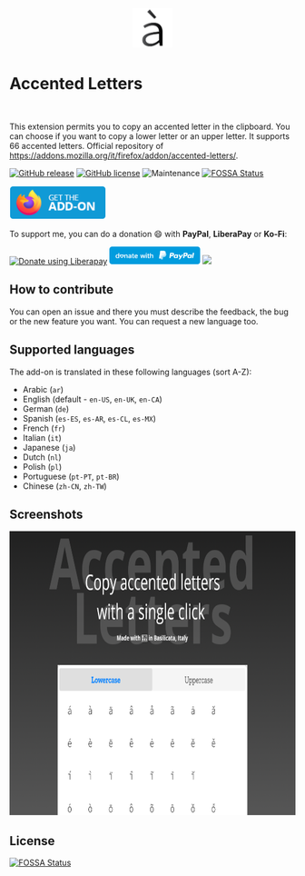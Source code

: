 <h1 align="center">
    <br>
    <img width="70" src="img/icon-dark.svg" alt="Accented Letters icon" />
    <br>
    <h1>Accented Letters</h1>
    <br>
</h1>

This extension permits you to copy an accented letter in the clipboard. You can choose if you want to copy a lower letter or an upper letter. It supports 66 accented letters.
Official repository of https://addons.mozilla.org/it/firefox/addon/accented-letters/.

[![GitHub release](https://img.shields.io/github/release/Sav22999/accented-letters-addons.svg)](https://github.com/Sav22999/emoji/releases/) [![GitHub license](https://img.shields.io/github/license/Sav22999/accented-letters-addons.svg)](https://github.com/Sav22999/accented-letters-addons/blob/master/LICENSE) ![Maintenance](https://img.shields.io/badge/Maintained%3F-yes-green.svg) [![FOSSA Status](https://app.fossa.io/api/projects/git%2Bgithub.com%2FSav22999%2Faccented-letters-addons.svg?type=shield)](https://app.fossa.io/projects/git%2Bgithub.com%2FSav22999%2Faccented-letters-addons?ref=badge_shield)

[<img src="img/firefoxAddons.png" width="170px">](https://addons.mozilla.org/it/firefox/addon/accented-letters/)

To support me, you can do a donation :smile: with **PayPal**, **LiberaPay** or **Ko-Fi**:

<a href="https://liberapay.com/Sav22999/donate"><img alt="Donate using Liberapay" src="https://liberapay.com/assets/widgets/donate.svg"></a> [<img src="img/paypal.svg" width="160px"></img>](https://paypal.me/pools/c/8yl6auiU6e) [<img src="https://cdn.ko-fi.com/cdn/kofi1.png?v=2" width="120px"></img>](https://ko-fi.com/R5R31UQ8G)

## How to contribute
You can open an issue and there you must describe the feedback, the bug or the new feature you want. You can request a new language too.

## Supported languages

The add-on is translated in these following languages (sort A-Z):

- Arabic (`ar`)
- English (default - `en-US`, `en-UK`, `en-CA`)
- German (`de`)
- Spanish (`es-ES`, `es-AR`, `es-CL`, `es-MX`)
- French (`fr`)
- Italian (`it`)
- Japanese (`ja`)
- Dutch (`nl`)
- Polish (`pl`)
- Portuguese (`pt-PT`, `pt-BR`)
- Chinese (`zh-CN`, `zh-TW`)

## Screenshots

<img src="screenshots/2.1/1.png" alt="screenshot new UI" height="500px" />

## License
[![FOSSA Status](https://app.fossa.io/api/projects/git%2Bgithub.com%2FSav22999%2Faccented-letters-addons.svg?type=large)](https://app.fossa.io/projects/git%2Bgithub.com%2FSav22999%2Faccented-letters-addons?ref=badge_large)
